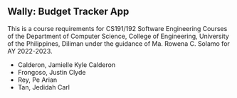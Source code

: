 ## Wally: Budget Tracker App

This is a course requirements for CS191/192 Software Engineering Courses of the Department of Computer Science, College of Engineering, University of the Philippines, Diliman under the guidance of Ma. Rowena C. Solamo for AY 2022-2023.

- Calderon, Jamielle Kyle Calderon 
- Frongoso, Justin Clyde 
- Rey, Pe Arian
- Tan, Jedidah Carl 
